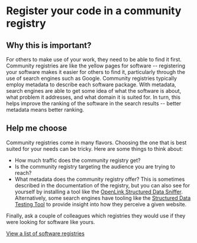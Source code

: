 # Register your code in a community registry

## Why this is important?

For others to make use of your work, they need to be able to find it first. Community registries are like the yellow pages for software -- registering your software makes it easier for others to find it, particularly through the use of search engines such as Google. Community registries typically employ metadata to describe each software package. With metadata, search engines are able to get some idea of what the software is about, what problem it addresses, and what domain it is suited for. In turn, this helps improve the ranking of the software in the search results -- better metadata means better ranking.

## Help me choose

Community registries come in many flavors. Choosing the one that is best suited for your needs can be tricky. Here are some things to think about:

- How much traffic does the community registry get?
- Is the community registry targeting the audience you are trying to reach?
- What metadata does the community registry offer? This is sometimes described in the documentation of the registry, but you can also see for yourself by installing a tool like the [OpenLink Structured Data Sniffer](http://osds.openlinksw.com/). Alternatively, some search engines have tooling like the [Structured Data Testing Tool](https://search.google.com/structured-data/testing-tool) to provide insight into how they perceive a given website.

Finally, ask a couple of colleagues which registries they would use if they were looking for software like yours.

[View a list of software registries](https://github.com/NLeSC/awesome-research-software-registries)
